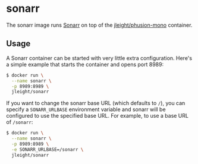 sonarr
======

The sonarr image runs [Sonarr](https://sonarr.tv/) on top of the
[jleight/phusion-mono](https://registry.hub.docker.com/u/jleight/phusion-mono/)
container.


Usage
-----

A Sonarr container can be started with very little extra configuration. Here's
a simple example that starts the container and opens port 8989:

```bash
$ docker run \
  --name sonarr \
  -p 8989:8989 \
  jleight/sonarr
```

If you want to change the sonarr base URL (which defaults to `/`), you can
specify a `SONARR_URLBASE` environment variable and sonarr will be configured to
use the specified base URL. For example, to use a base URL of `/sonarr`:

```bash
$ docker run \
  --name sonarr \
  -p 8989:8989 \
  -e SONARR_URLBASE=/sonarr \
  jleight/sonarr
```
